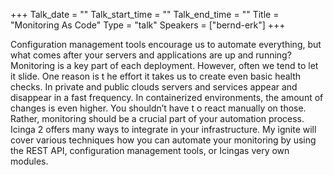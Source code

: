 +++
Talk_date = ""
Talk_start_time = ""
Talk_end_time = ""
Title = "Monitoring As Code"
Type = "talk"
Speakers = ["bernd-erk"]
+++


Configuration management tools encourage us to automate everything, but what comes after your servers and applications are up and running? Monitoring is a key part of each deployment. However, often we tend to let it slide. One reason is t
he effort it takes us to create even basic health checks. In private and public clouds servers and services appear and disappear in a fast frequency. In containerized environments, the amount of changes is even higher. You shouldn’t have t
o react manually on those. Rather, monitoring should be a crucial part of your automation process. Icinga 2 offers many ways to integrate in your infrastructure. My ignite will cover various techniques how you can automate your monitoring 
by using the REST API, configuration management tools, or Icingas very own modules. 



